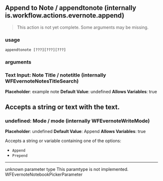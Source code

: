 
## Append to Note / appendtonote (internally is.workflow.actions.evernote.append)

> This action is not yet complete. Some arguments may be missing.

### usage
`appendtonote [???][???][???]`

### arguments
### Text Input: Note Title / notetitle (internally WFEvernoteNotesTitleSearch)
**Placeholder**: example note
**Default Value**: undefined
**Allows Variables**: true


Accepts a string 
or text
with the text.
---
### undefined: Mode / mode (internally WFEvernoteWriteMode)
**Placeholder**: undefined
**Default Value**: Append
**Allows Variables**: true


Accepts a string 
or variable
containing one of the options:

- `Append`
- `Prepend`
---
unknown parameter type This paramtype is not implemented. WFEvernoteNotebookPickerParameter
